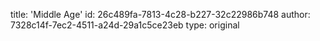 title: 'Middle Age'
id: 26c489fa-7813-4c28-b227-32c22986b748
author: 7328c14f-7ec2-4511-a24d-29a1c5ce23eb
type: original
